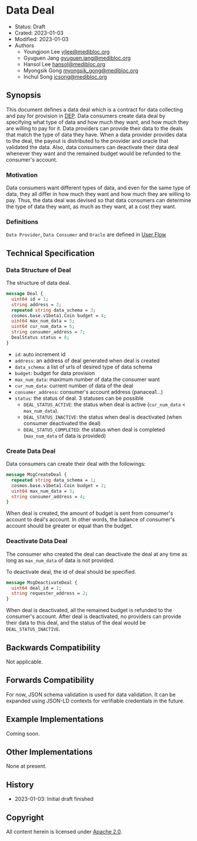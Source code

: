 # Data Deal

- Status: Draft
- Crated: 2023-01-03
- Modified: 2023-01-03
- Authors
  - Youngjoon Lee <yjlee@medibloc.org>
  - Gyuguen Jang <gyuguen.jang@medibloc.org>
  - Hansol Lee <hansol@medibloc.org>
  - Myongsik Gong <myongsik_gong@medibloc.org>
  - Inchul Song <icsong@medibloc.org>


## Synopsis

This document defines a data deal which is a contract for data collecting and pay for provision in [DEP](../../1-users/3-data-exchange/0-about-dep.md).
Data consumers create data deal by specifying what type of data and how much they want, and how much they are willing to pay for it.
Data providers can provide their data to the deals that match the type of data they have.
When a data provider provides data to the deal, the payout is distributed to the provider and oracle that validated the data.
Also, data consumers can deactivate their data deal whenever they want and the remained budget would be refunded to the consumer's account.

### Motivation

Data consumers want different types of data, and even for the same type of data, they all differ in how much they want and how much they are willing to pay.
Thus, the data deal was devised so that data consumers can determine the type of data they want, as much as they want, at a cost they want.

### Definitions

`Data Provider`, `Data Consumer` and `Oracle` are defined in [User Flow](./1-user-flow.md)

## Technical Specification

### Data Structure of Deal

The structure of data deal.

```proto
message Deal {
  uint64 id = 1;
  string address = 2;
  repeated string data_schema = 3;
  cosmos.base.v1beta1.Coin budget = 4;
  uint64 max_num_data = 5;
  uint64 cur_num_data = 6;
  string consumer_address = 7;
  DealStatus status = 8;
}
```

- `id`: auto increment id
- `address`: an address of deal generated when deal is created
- `data_schema`: a list of urls of desired type of data schema
- `budget`: budget for data provision
- `max_num_data`: maximum number of data the consumer want
- `cur_num_data`: current number of data of the deal
- `consumer_address`: consumer's account address (panacea1...)
- `status`: the status of deal. 3 statuses can be possible
  - `DEAL_STATUS_ACTIVE`: the status when deal is active (`cur_num_data` < `max_num_data`).  
  - `DEAL_STATUS_INACTIVE`: the status when deal is deactivated (when consumer deactivated the deal)
  - `DEAL_STATUS_COMPLETED`: the status when deal is completed (`max_num_data` of data is provided)

### Create Data Deal

Data consumers can create their deal with the followings:

```proto
message MsgCreateDeal {
  repeated string data_schema = 1;
  cosmos.base.v1beta1.Coin budget = 2;
  uint64 max_num_data = 3;
  string consumer_address = 4;
}
```

When deal is created, the amount of budget is sent from consumer's account to deal's account.
In other words, the balance of consumer's account should be greater or equal than the budget.

### Deactivate Data Deal

The consumer who created the deal can deactivate the deal at any time as long as `max_num_data` of data is not provided.

To deactivate deal, the id of deal should be specified.

```proto
message MsgDeactivateDeal {
  uint64 deal_id = 1;
  string requester_address = 2;
}
```

When deal is deactivated, all the remained budget is refunded to the consumer's account.
After deal is deactivated, no providers can provide their data to this deal, and the status of the deal would be `DEAL_STATUS_INACTIVE`.

## Backwards Compatibility

Not applicable.

## Forwards Compatibility

For now, JSON schema validation is used for data validation.
It can be expanded using JSON-LD contexts for verifiable credentials in the future.

## Example Implementations

Coming soon.

## Other Implementations

None at present.

## History

- 2023-01-03: Initial draft finished

## Copyright

All content herein is licensed under [Apache 2.0](https://www.apache.org/licenses/LICENSE-2.0).